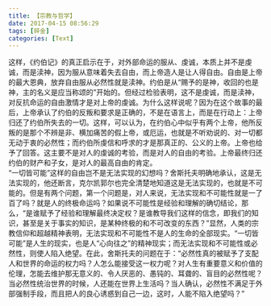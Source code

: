 ```yaml
---
title: 【宗教与哲学】
date: 2017-04-15 08:56:29
tags: [碎金]
categories: [Text]
---
```


<p dir="ltr"  >这样，《约伯记》的真正启示在于，对外部命运的服从、虔诚，本质上并不是虔诚，而是渎神，因为服从意味着失去自由，而上帝造人是让人得自由。自由是上帝的最大恩典，放弃自由服从必然性就是渎神。约伯是从“赐予的是神，收回的也是神，主的名义是应当称颂的”开始的。但经过检验表明，这不是虔诚，而是渎神，对反抗命运的自由激情才是对上帝的虔诚。为什么这样说呢？因为在这个故事的最后，上帝承认了约伯的反叛和要求是正确的，不是在语言上，而是在行动上：上帝归还了约伯所失去的一切。这样，可以认为，在约伯心中似乎有两个上帝，他所反叛的是那个不辨是非、横加痛苦的假上帝，或厄运，也就是不听劝说的、对一切都无动于衷的必然性；而约伯所虔信和呼求的才是那真正的、公义的上帝。上帝也给予了回答。这主要不是对人的虔诚的考验，而是对人的自由的考验。上帝最终归还约伯的财产和子女，是对人的最高自由的肯定。<br />“一切皆可能”这样的自由岂不是无法实现的幻想吗？舍斯托夫明确地承认，这是无法实现的，他还断言，克尔凯郭尔也完全清楚地知道这是无法实现的，也就是不可能的。但是有两个问题，第一个问题是，对人来说，无法实现和不可能性就是一了百了吗？就是人的终极命运吗？如果说不可能性是经验和理解的确切结论，那么，“是谁赋予了经验和理解最终决定权？是谁教导我们这样的信念，即我们的知识，甚至是关于事实的知识，是某种终极的和不可改变的东西？”显然，人类的宗教信仰和超越精神表明，无法实现和不可能性不是人的生命的全部现实。“一切皆可能”是人生的现实，也是人“心向往之”的精神现实；而无法实现和不可能性或必然性，则使人陷入绝望。在此，舍斯托夫的问题在于：“必然性真的被赋予了支配人和世界的命运的权力吗？人怎么能接受这一权力呢？对人生有重要意义和价值的伦理，怎能去维护那无意义的、令人厌恶的、愚钝的、耳聋的、盲目的必然性呢？当必然性统治世界的时候，人还能在世界上生活吗？当人确认，必然性不满足于外部强制手段，而且把人的良心诱惑到自己一边，这时，人能不陷入绝望吗？”</p>